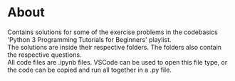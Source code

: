 # About
Contains solutions for some of the exercise problems in the codebasics 'Python 3 Programming Tutorials for Beginners' playlist.  
The solutions are inside their respective folders. The folders also contain the respective questions.  
All code files are .ipynb files. VSCode can be used to open this file type, or the code can be copied and run all together in a .py file.
